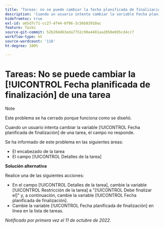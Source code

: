 ```yaml
---
title: 'Tareas: no se puede cambiar la fecha planificada de finalización de una tarea'
description: 'Cuando un usuario intenta cambiar la variable Fecha planificada de finalización de una tarea, el campo no responde. '
hidefromtoc: true
exl-id: a65d7c71-cc27-4f44-8f96-3c56b83910ac
feature: Tasks
source-git-commit: 52b204d63eda7752c90a4481aa2050e695cd4cc7
workflow-type: ht
source-wordcount: '118'
ht-degree: 100%

---
```


# Tareas: No se puede cambiar la [!UICONTROL Fecha planificada de finalización] de una tarea

>[!NOTE]
>
>Este problema se ha cerrado porque funciona como se diseñó.

Cuando un usuario intenta cambiar la variable [!UICONTROL Fecha planificada de finalización] de una tarea, el campo no responde.

Se ha informado de este problema en las siguientes áreas:

* El encabezado de la tarea
* El campo [!UICONTROL Detalles de la tarea]

**Solución alternativa**

Realice una de las siguientes acciones:

* En el campo [!UICONTROL Detalles de la tarea], cambie la variable [!UICONTROL Restricción de la tarea] a &quot;[!UICONTROL Debe finalizar el]&quot; y, a continuación, cambie la variable [!UICONTROL Fecha planificada de finalización].
* Cambie la variable [!UICONTROL Fecha planificada de finalización] en línea en la lista de tareas.

_Notificado por primera vez el 11 de octubre de 2022._

